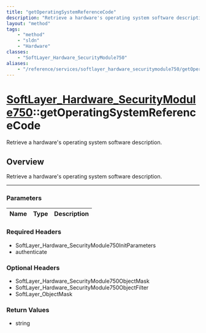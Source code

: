 ```yaml
---
title: "getOperatingSystemReferenceCode"
description: "Retrieve a hardware's operating system software description."
layout: "method"
tags:
    - "method"
    - "sldn"
    - "Hardware"
classes:
    - "SoftLayer_Hardware_SecurityModule750"
aliases:
    - "/reference/services/softlayer_hardware_securitymodule750/getOperatingSystemReferenceCode"
---
```

# [SoftLayer_Hardware_SecurityModule750](/reference/services/SoftLayer_Hardware_SecurityModule750)::getOperatingSystemReferenceCode


Retrieve a hardware's operating system software description.


## Overview 
Retrieve a hardware's operating system software description.

-----

### Parameters 
|Name | Type | Description |
| --- | --- | --- |


### Required Headers
* SoftLayer_Hardware_SecurityModule750InitParameters
* authenticate


### Optional Headers
* SoftLayer_Hardware_SecurityModule750ObjectMask
* SoftLayer_Hardware_SecurityModule750ObjectFilter
* SoftLayer_ObjectMask

### Return Values
* string




